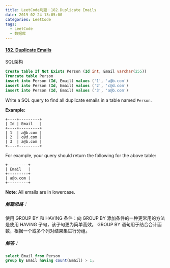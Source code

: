 ```yaml
---
title: LeetCode刷题：182.Duplicate Emails
date: 2019-02-24 13:05:00
categories: LeetCode
tags:
  - LeetCode
  - 数据库
---
```

#### [182\. Duplicate Emails](https://leetcode-cn.com/problems/duplicate-emails/)

SQL架构
```sql
Create table If Not Exists Person (Id int, Email varchar(255))
Truncate table Person
insert into Person (Id, Email) values ('1', 'a@b.com')
insert into Person (Id, Email) values ('2', 'c@d.com')
insert into Person (Id, Email) values ('3', 'a@b.com')
```
Write a SQL query to find all duplicate emails in a table named `Person`.

**Example:**
```
+----+---------+
| Id | Email   |
+----+---------+
| 1  | a@b.com |
| 2  | c@d.com |
| 3  | a@b.com |
+----+---------+
```
For example, your query should return the following for the above table:
```
+---------+
| Email   |
+---------+
| a@b.com |
+---------+
```
**Note**: All emails are in lowercase.
##### 解题思路：
使用 GROUP BY 和 HAVING 条件：向 GROUP BY 添加条件的一种更常用的方法是使用 HAVING 子句，该子句更为简单高效。
GROUP BY 语句用于结合合计函数，根据一个或多个列对结果集进行分组。
##### 解答：
```sql
select Email from Person
group by Email having count(Email) > 1;
```